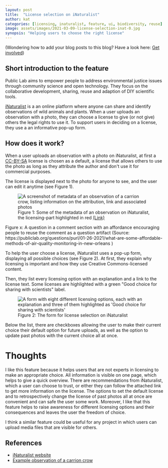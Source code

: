 ```yaml
---
layout: post
title:  "License selection on iNaturalist"
author: kat 
categories: [licensing, inaturalist, feature, ui, biodiversity, reuse] 
image: assets/images/2021-03-09-license-selection-inat-0.jpg
synopsis: "Helping users to choose the right license"
---
```

<p class="text-muted small">(Wondering how to add your blog posts to this blog? Have a look here: <a href="{{site.baseurl}}/get-involved">Get involved</a>)</p>

## Short introduction to the feature

Public Lab aims to empower people to address environmental justice issues through community science and open technology. They focus on the collaborative development, sharing, reuse and adaption of DIY scientific tools. 

<a href="https://www.inaturalist.org/">iNaturalist</a> is a an online platform where anyone can share and identify observations of wild animals and plants. When a user uploads an observation with a photo, they can choose a license to give (or not give) others the legal rights to use it. To support users in deciding on a license, they use a an informative pop-up form.

## How does it work?

When a user uploads an observation with a photo on iNaturalist, at first a <a href="https://creativecommons.org/licenses/by-nc/2.0/">CC-BY-SA</a> license is chosen as a default, a license that allows others to use the photo as long as they attribute the author and don't use it for commercial purposes.

The license is displayed next to the photo for anyone to see, and the user can edit it anytime (see Figure 1).

<figure class="figure">
  <img src="{{ site.baseurl }}/assets/images/2021-03-09-license-selection-inat-1.jpg" class="figure-img img-fluid border border-secondary" alt="A screenshot of metadata of an observation of a carrion crow, listing information on the attribution, link and associated photos">
  <figcaption class="figure-caption">Figure 1: Some of the metadata of an observation on iNaturalist, the licensing-part highlighted in red
  <a href="https://www.inaturalist.org/photos/112605091">(Link)</a></figcaption>
</figure>
Figure x: A question in a comment section with an affordance encouraging people to reuse the comment as a question artifact (Source: https://publiclab.org/questions/purl/01-26-2021/what-are-some-affordable-methods-of-air-quality-monitoring-in-new-orleans )



To help the user choose a license, iNaturalist uses a pop-up form, displaying all possible choices (see Figure 2). At first, they explain why licensing is important and how they use Creative Commons-licensed content. 

Then, they list every licensing option with an explanation and a link to the license text. Some licenses are highlighted with a green "Good choice for sharing with scientists" label.

<figure class="figure">
  <img src="{{ site.baseurl }}/assets/images/2021-03-09-license-selection-inat-2.jpg" class="figure-img img-fluid border border-secondary" alt="A form with eight different licensing options, each with an explanation and three of them highlighted as 'Good choice for sharing with scientists'">
  <figcaption class="figure-caption">Figure 2: The form for license selection on iNaturalist</figcaption>
</figure>

Below the list, there are checkboxes allowing the user to make their current choice their default option for future uploads, as well as the option to update past photos with the current choice all at once.

# Thoughts

I like this feature because it helps users that are not experts in licensing to make an appropriate choice. All information is visible on one page, which helps to give a quick overview. There are recommendations from iNaturalist, which a user can choose to trust, or either they can follow the attached link to get more information on the license. The options to set the default license and to retrospectively change the license of past photos all at once are convenient and can safe the user some work. Moreover, I like that this feature helps to raise awareness for different licensing options and their consequences and leaves the user the freedom of choice. 

I think a similar feature could be useful for any project in which users can upload media files that are visible for others.

## References

- [iNaturalist website](https://www.inaturalist.org/)
- [Example observation of a carrion crow](https://www.inaturalist.org/photos/112605091)

